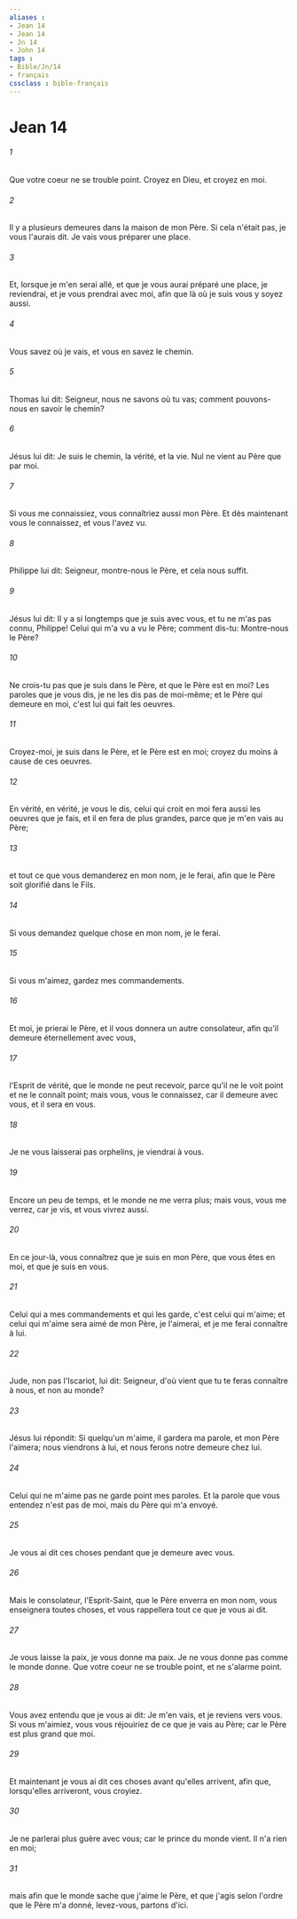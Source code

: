 ```yaml
---
aliases : 
- Jean 14
- Jean 14
- Jn 14
- John 14
tags : 
- Bible/Jn/14
- français
cssclass : bible-français
---
```


# Jean 14

###### 1
Que votre coeur ne se trouble point. Croyez en Dieu, et croyez en moi.
###### 2
Il y a plusieurs demeures dans la maison de mon Père. Si cela n'était pas, je vous l'aurais dit. Je vais vous préparer une place.
###### 3
Et, lorsque je m'en serai allé, et que je vous aurai préparé une place, je reviendrai, et je vous prendrai avec moi, afin que là où je suis vous y soyez aussi.
###### 4
Vous savez où je vais, et vous en savez le chemin.
###### 5
Thomas lui dit: Seigneur, nous ne savons où tu vas; comment pouvons-nous en savoir le chemin?
###### 6
Jésus lui dit: Je suis le chemin, la vérité, et la vie. Nul ne vient au Père que par moi.
###### 7
Si vous me connaissiez, vous connaîtriez aussi mon Père. Et dès maintenant vous le connaissez, et vous l'avez vu.
###### 8
Philippe lui dit: Seigneur, montre-nous le Père, et cela nous suffit.
###### 9
Jésus lui dit: Il y a si longtemps que je suis avec vous, et tu ne m'as pas connu, Philippe! Celui qui m'a vu a vu le Père; comment dis-tu: Montre-nous le Père?
###### 10
Ne crois-tu pas que je suis dans le Père, et que le Père est en moi? Les paroles que je vous dis, je ne les dis pas de moi-même; et le Père qui demeure en moi, c'est lui qui fait les oeuvres.
###### 11
Croyez-moi, je suis dans le Père, et le Père est en moi; croyez du moins à cause de ces oeuvres.
###### 12
En vérité, en vérité, je vous le dis, celui qui croit en moi fera aussi les oeuvres que je fais, et il en fera de plus grandes, parce que je m'en vais au Père;
###### 13
et tout ce que vous demanderez en mon nom, je le ferai, afin que le Père soit glorifié dans le Fils.
###### 14
Si vous demandez quelque chose en mon nom, je le ferai.
###### 15
Si vous m'aimez, gardez mes commandements.
###### 16
Et moi, je prierai le Père, et il vous donnera un autre consolateur, afin qu'il demeure éternellement avec vous,
###### 17
l'Esprit de vérité, que le monde ne peut recevoir, parce qu'il ne le voit point et ne le connaît point; mais vous, vous le connaissez, car il demeure avec vous, et il sera en vous.
###### 18
Je ne vous laisserai pas orphelins, je viendrai à vous.
###### 19
Encore un peu de temps, et le monde ne me verra plus; mais vous, vous me verrez, car je vis, et vous vivrez aussi.
###### 20
En ce jour-là, vous connaîtrez que je suis en mon Père, que vous êtes en moi, et que je suis en vous.
###### 21
Celui qui a mes commandements et qui les garde, c'est celui qui m'aime; et celui qui m'aime sera aimé de mon Père, je l'aimerai, et je me ferai connaître à lui.
###### 22
Jude, non pas l'Iscariot, lui dit: Seigneur, d'où vient que tu te feras connaître à nous, et non au monde?
###### 23
Jésus lui répondit: Si quelqu'un m'aime, il gardera ma parole, et mon Père l'aimera; nous viendrons à lui, et nous ferons notre demeure chez lui.
###### 24
Celui qui ne m'aime pas ne garde point mes paroles. Et la parole que vous entendez n'est pas de moi, mais du Père qui m'a envoyé.
###### 25
Je vous ai dit ces choses pendant que je demeure avec vous.
###### 26
Mais le consolateur, l'Esprit-Saint, que le Père enverra en mon nom, vous enseignera toutes choses, et vous rappellera tout ce que je vous ai dit.
###### 27
Je vous laisse la paix, je vous donne ma paix. Je ne vous donne pas comme le monde donne. Que votre coeur ne se trouble point, et ne s'alarme point.
###### 28
Vous avez entendu que je vous ai dit: Je m'en vais, et je reviens vers vous. Si vous m'aimiez, vous vous réjouiriez de ce que je vais au Père; car le Père est plus grand que moi.
###### 29
Et maintenant je vous ai dit ces choses avant qu'elles arrivent, afin que, lorsqu'elles arriveront, vous croyiez.
###### 30
Je ne parlerai plus guère avec vous; car le prince du monde vient. Il n'a rien en moi;
###### 31
mais afin que le monde sache que j'aime le Père, et que j'agis selon l'ordre que le Père m'a donné, levez-vous, partons d'ici.
